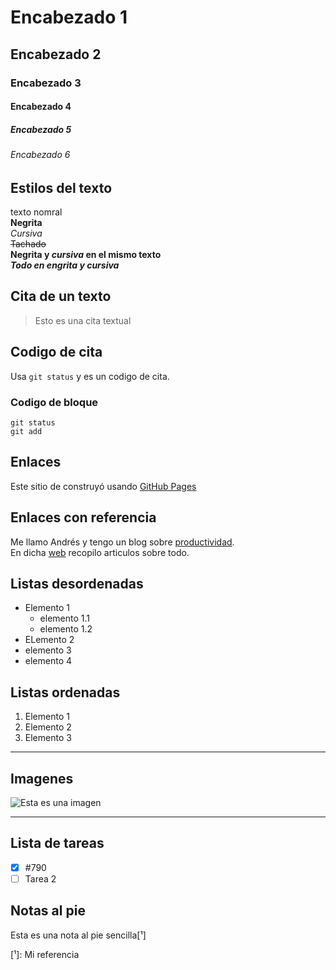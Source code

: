 # Encabezado 1

## Encabezado 2

### Encabezado 3

#### Encabezado 4

##### Encabezado 5

###### Encabezado 6  
  
## Estilos del texto  

texto nomral  
**Negrita**  
*Cursiva*  
~~Tachado~~  
**Negrita y *cursiva* en el mismo texto**  
***Todo en engrita y cursiva***

## Cita de un texto

> Esto es una cita textual

## Codigo de cita

Usa `git status` y es un codigo de cita.

### Codigo de bloque

~~~git
git status
git add
~~~

## Enlaces

Este sitio de construyó usando [GitHub Pages](https://pages.github.com/)

## Enlaces con referencia

Me llamo Andrés y tengo un blog sobre [productividad][blog].  
En dicha [web][blog] recopilo articulos sobre todo.

[blog]: https://zuniga64.xyz

## Listas desordenadas

- Elemento 1
  - elemento 1.1
  - elemento 1.2
- ELemento 2
- elemento 3
- elemento 4

## Listas ordenadas

1. Elemento 1
2. Elemento 2
3. Elemento 3

***

## Imagenes

![Esta es una imagen](https://myoctocat.com/assets/images/base-octocat.svg)

***

## Lista de tareas

- [x] #790
- [ ] Tarea 2

## Notas al pie

Esta es una nota al pie sencilla[¹]

[¹]: Mi referencia
